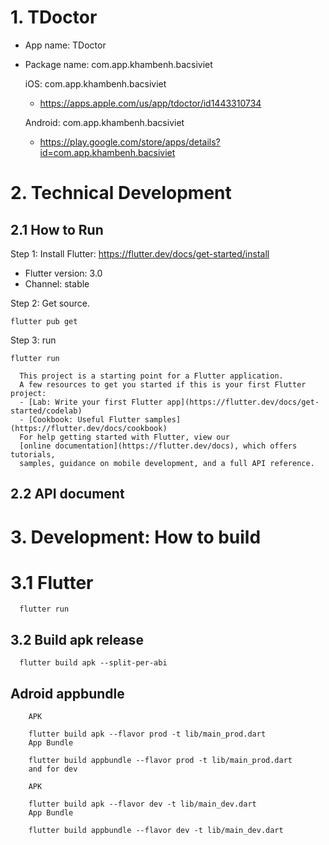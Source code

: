 # 1. TDoctor
- App name: TDoctor
- Package name: com.app.khambenh.bacsiviet

  iOS: com.app.khambenh.bacsiviet
    - https://apps.apple.com/us/app/tdoctor/id1443310734

  Android: com.app.khambenh.bacsiviet
    - https://play.google.com/store/apps/details?id=com.app.khambenh.bacsiviet

# 2. Technical Development

## 2.1 How to Run
Step 1: Install Flutter: https://flutter.dev/docs/get-started/install
  - Flutter version: 3.0
  - Channel: stable

Step 2: Get source.
  ```
  flutter pub get
  ```
Step 3: run
  ```
  flutter run
  ```

```
  This project is a starting point for a Flutter application.
  A few resources to get you started if this is your first Flutter project:
  - [Lab: Write your first Flutter app](https://flutter.dev/docs/get-started/codelab)
  - [Cookbook: Useful Flutter samples](https://flutter.dev/docs/cookbook)
  For help getting started with Flutter, view our
  [online documentation](https://flutter.dev/docs), which offers tutorials,
  samples, guidance on mobile development, and a full API reference.
```

## 2.2 API document
  

# 3. Development: How to build 
# 3.1 Flutter
```
  flutter run
```

## 3.2 Build apk release

```
  flutter build apk --split-per-abi
```

## Adroid appbundle 

```
    APK

    flutter build apk --flavor prod -t lib/main_prod.dart
    App Bundle

    flutter build appbundle --flavor prod -t lib/main_prod.dart
    and for dev

    APK

    flutter build apk --flavor dev -t lib/main_dev.dart
    App Bundle

    flutter build appbundle --flavor dev -t lib/main_dev.dart
```


